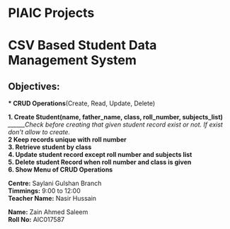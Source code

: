 # PIAIC Projects
# CSV Based Student Data Management System

<h2>Objectives:</h2>
<p>
<b>* CRUD Operations</b>(Create, Read, Update, Delete)
<p><b>1. Create Student(name, father_name, class, roll_number, subjects_list)</b></br>
<i>______Check before creating that given student record exist or not. If exist don't allow to create.</i></br>
<b>2 Keep records unique with roll number</b></br>
<b>3. Retrieve student by class</b></br>
<b>4. Update student record except roll number and subjects list</b></br>
<b>5. Delete student Record when roll number and class is given</b></br>
<b>6. Show Menu of CRUD Operations</b>

<b>Centre:</b> Saylani Gulshan Branch</br>
<b>Timmings:</b> 9:00 to 12:00</br>
<b>Teacher Name:</b> Nasir Hussain<p>
<b>Name:</b> Zain Ahmed Saleem</br>
<b>Roll No:</b> AIC017587
